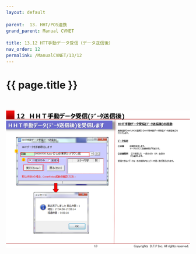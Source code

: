 ```yaml
---
layout: default

parent:  13. HHT/POS連携
grand_parent: Manual CVNET

title: 13.12 HTT手動データ受信（データ送信後）
nav_order: 12
permalink: /ManualCVNET/13/12
---
```


# {{ page.title }} <br/><br/>

<a href="/img/HHTPOS/HHT14.PNG" target="_blank">
<img src="/img/HHTPOS/HHT14.PNG" alt="login image"></a>
